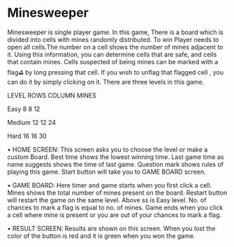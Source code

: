 # Minesweeper
Minesweeper is single player game. In this game, There is a board which is divided into cells with mines randomly distributed. To win Player needs to open all cells.The number on a cell shows the number of mines adjacent to it. Using this information, you can determine cells that are safe, and cells that contain mines. Cells suspected of being mines can be marked with a flag⛳ by long pressing that cell. If you wish to unflag that flagged cell , you can do it by simply clicking on it. There are three levels in this game.


LEVEL	 ROWS	 COLUMN	 MINES

Easy	  8	    8	     12

Medium  12	    12	   24

Hard	  16	    16	   30



•	HOME SCREEN: This screen asks you to choose the level or make a custom Board. Best time shows the lowest winning time. Last game time as name suggests shows the time of last game. Question mark shows rules of playing this game. Start button will take you to GAME BOARD screen.

•	GAME BOARD: Here timer and game starts when you first click a cell. Mines shows the total number of mines present on the board. Restart button will restart the game on the same level. Above ss is Easy level. No. of chances to mark a flag is equal to no. of mines. Game ends when you click a cell where mine is present or you are out of your chances to mark a flag.

•	RESULT SCREEN: Results are shown on this screen. When you lost the color of the button is red and it is green when you won the game.
